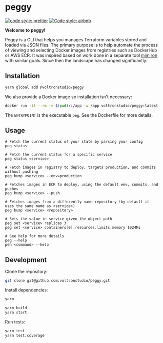 # peggy

[![code style: prettier](https://img.shields.io/badge/code_style-prettier-ff69b4.svg?style=flat-square)](https://github.com/prettier/prettier)
[![Code style: airbnb](https://img.shields.io/badge/code%20style-airbnb-blue.svg)](https://github.com/airbnb/javascript)

**Welcome to peggy!**

Peggy is a CLI that helps you manages Terraform variables stored and loaded via JSON files. The primary purpose is to help automate the process of viewing and selecting Docker images from registries such as DockerHub or AWS ECR. It was inspired based on work done in a separate tool [mimiron](https://github.com/davidvuong/mimiron) with similar goals. Since then the landscape has changed significantly.

## Installation

```bash
yarn global add @voltronstudio/peggy
```

We also provide a Docker image so installation isn't necessary:

```bash
docker run -it --rm -v $(pwd)/:/app -w /app voltronstudio/peggy:latest status
```

The `ENTRYPOINT` is the executable `peg`. See the Dockerfile for more details.

## Usage

```
# Fetch the current status of your state by parsing your config
peg status

# Fetch the current status for a specific service
peg status <service>

# Fetch images in registry to deploy, targets production, and commits without pushing
peg bump <service> --env=production

# Fetches images in ECR to deploy, using the default env, commits, and pushes
peg bump <service> --push

# Fetches images from a differently name repository (by default it uses the same name as <service>)
peg bump <service> <repository>

# Sets the value in service given the object path
peg set <service> replicas 3
peg set <service> containers[0].resources.limits.memory 1024Mi

# See help for more details
peg --help
peh <command> --help
```

## Development

Clone the repository:

```bash
git clone git@github.com:voltronstudio/peggy.git
```

Install dependencies:

```bash
yarn

yarn build
yarn start
```

Run tests:

```bash
yarn test
yarn test:coverage
```
